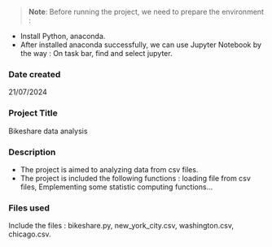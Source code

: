 >**Note**: Before running the project, we need to prepare the environment : 
- Install Python, anaconda.
- After installed anaconda successfully, we can use Jupyter Notebook by the way : On task bar, find and select jupyter.

### Date created
21/07/2024

### Project Title
Bikeshare data analysis

### Description
- The project is aimed to analyzing data from csv files.
- The project is included the following functions : loading file from csv files, Emplementing some statistic computing functions...

### Files used
Include the files : bikeshare.py, new_york_city.csv, washington.csv, chicago.csv.
